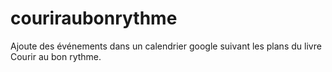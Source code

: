 # couriraubonrythme
Ajoute des événements dans un calendrier google suivant les plans du livre Courir au bon rythme.
